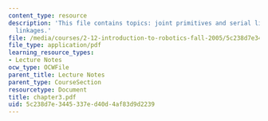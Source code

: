```yaml
---
content_type: resource
description: 'This file contains topics: joint primitives and serial linkages, parallel
  linkages.'
file: /media/courses/2-12-introduction-to-robotics-fall-2005/5c238d7e3445337ed40d4af83d9d2239_chapter3.pdf
file_type: application/pdf
learning_resource_types:
- Lecture Notes
ocw_type: OCWFile
parent_title: Lecture Notes
parent_type: CourseSection
resourcetype: Document
title: chapter3.pdf
uid: 5c238d7e-3445-337e-d40d-4af83d9d2239
---
```


